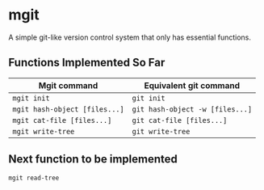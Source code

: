 # mgit

A simple git-like version control system that only has essential functions.

## Functions Implemented So Far

| Mgit command                  | Equivalent git command          |
| ----------------------------- | ------------------------------- |
| `mgit init`                   | `git init`                      |
| `mgit hash-object [files...]` | `git hash-object -w [files...]` |
| `mgit cat-file [files...]`    | `git cat-file [files...]`       |
| `mgit write-tree`             | `git write-tree`                |

## Next function to be implemented

`mgit read-tree`
